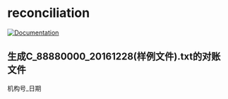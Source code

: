 # reconciliation

[![Documentation](https://godoc.org/github.com/gftao/reconciliation?status.svg)](http://godoc.org/github.com/gftao/reconciliation)
## 生成C_88880000_20161228(样例文件).txt的对账文件
机构号_日期
 

